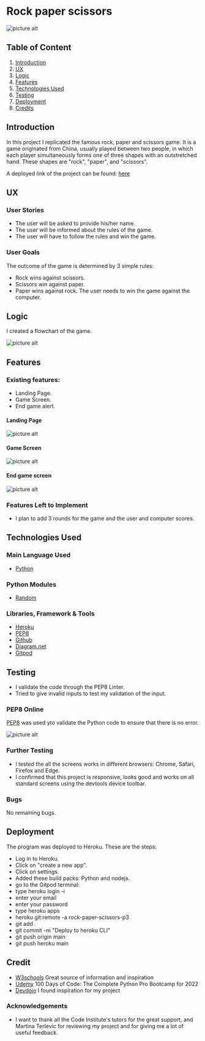 # Rock paper scissors

![picture alt](/images/responsive.PNG "rock-paper-scissors")

## Table of Content

1. [Introduction](#introduction)
2. [UX](#ux)
3. [Logic](#logic) 
4. [Features](#features)
5. [Technologies Used](#technologies-used)
6. [Testing](#testing)
7. [ Deployment](#deployment)
8. [Credits](#credits)
   

## Introduction

In this project I replicated the famous rock, paper and scissors game.  It is a game originated from China, usually played between two people, in which each player simultaneously forms one of three shapes with an outstretched hand. These shapes are "rock", "paper", and "scissors".

A deployed link of the project can be found: [here](https://rock-paper-scissors-p3.herokuapp.com/ "Python")

## UX
### User Stories
- The user will be asked to provide his/her name.
- The user will be informed about the rules of the game.
- The user will have to follow the rules and win the game.
### User Goals
The outcome of the game is determined by 3 simple rules: 
- Rock wins against scissors.
- Scissors win against paper.
- Paper wins against rock.
The user needs to win the game against the computer.

## Logic
I created a flowchart of the game.

![picture alt](/images/project-flowchart.PNG "Flowchart")

## Features
### Existing features:
- Landing Page.
- Game Screen.
- End game alert.
#### Landing Page
![picture alt](/images/Landing-page.PNG "rock-paper-scissors")

#### Game Screen
![picture alt](/images/game-screen.PNG "rock-paper-scissors")

#### End game screen
![picture alt](/images/end-game-screen.PNG "rock-paper-scissors")

### Features Left to Implement
- I plan to add 3 rounds for the game and the user and computer scores.

## Technologies Used
### Main Language Used
- [Python](https://en.wikipedia.org/wiki/Python"Python")
### Python Modules
- [Random](https://docs.python.org/3/library/random.html"Random")
### Libraries, Framework & Tools
- [Heroku](https://dashboard.heroku.com/apps"Heroku")
- [PEP8](https://pep8.org/"PEP8")
- [Github](https://github.com"Github")
- [Diagram.net](https://app.diagrams.net/"Diagram")
- [Gitpod](https://www.gitpod.io/"Gitpod") 

## Testing
- I validate the code through the PEP8 Linter.
- Tried to give invalid inputs to test my validation of the input.
### PEP8 Online
[PEP8](https://pep8.org/"PEP8") was used yto validate the Python code to ensure that there is no error.

![picture alt](/images/Pep8-Testing.PNG "PEP8 Testing")

### Further Testing
- I tested the all the screens works in different browsers: Chrome, Safari, Firefox and Edge.
- I confirmed that this project is responsive, looks good and works on all standard screens using the devtools device toolbar.

### Bugs 
No remaining bugs.

## Deployment
The program was deployed to Heroku. These are the steps:
- Log in to Heroku.
- Click on "create a new app".
- Click on settings.
- Added these build packs: Python and nodejs.
- go to the Gitpod terminal:
- type heroku login -i
- enter your email
- enter your password
- type heroku apps
- heroku git:remote -a rock-paper-scissors-p3
- git add .
- git commit -m "Deploy to heroku CLI"
- git push origin main
- git push heroku main

## Credit
- [W3schools](https://www.w3schools.com/s"W3schools") Great source of information and inspiration
- [Udemy](https://www.udemy.com/course/100-days-of-code) 100 Days of Code: The Complete Python Pro Bootcamp for  2022
- [Devdojo](https://devdojo.com/"Devdojo.com") I found inspiration for my project
 
### Acknowledgements
- I want to thank all the Code Institute's tutors for the great support, and Martina Terlevic for reviewing my project and for giving me a lot of useful feedback.